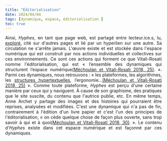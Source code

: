 ```yaml
---
title: "Éditorialisation"
date: 2024/04/04
tags: [dynamique, espace, éditorialisation ]
toc: true
---
```

<DIV STYLE="text-align:justify">

Ainsi, *Hyphes*, en tant que page web, est partagé entre lecteur.ice.s, lu, [exploré](https://cgermain97.github.io/Feu-de-Foret/docs/fragment/), cité sur d'autres pages et lié par un hyperlien sur une autre. Sa circulation ne s'arrête jamais. L'œuvre existe et est stockée dans l'espace numérique qui est construit par nos actions individuelles et collectives sur ces environnements. Ce sont ces actions qui forment ce que Vitali-Rosati nomme l'éditorialisation, qui est « l’ensemble des dynamiques qui structurent l’espace numérique[(Méchoulan et Vitali-Rosati 2018, 25)](https://cgermain97.github.io/Feu-de-Foret/docs/biblio/). ». Parmi ces dynamiques, nous retrouvons : « les plateformes, les algorithmes, les [structures hypertextuelles](https://cgermain97.github.io/Feu-de-Foret/docs/hyper/), l’ergonomie…[(Méchoulan et Vitali-Rosati 2018, 25)](https://cgermain97.github.io/Feu-de-Foret/docs/biblio/) ». Comme toute plateforme, *Hyphes* est perçu d'une certaine manière par ceux qui y naviguent. À cause de son graphisme, des pratiques que le site suscite, du contenu que l'autrice publie, etc. En même temps, Anne Archet y partage des images et des histoires qui pourraient être reprises, analysées et modifiées. C'est une dynamique qui n'a pas de fin, contrairement à l'édition d'un livre papier et c'est l'un des principes de l'éditorialisation, « on cède quelque chose de façon plus ouverte, sans trop savoir à qui et à quoi[(Méchoulan et Vitali-Rosati 2018, 30)](https://cgermain97.github.io/Feu-de-Foret/docs/biblio/). ». Le contenu d'*Hyphes* existe dans cet espace numérique et est façonné par ces dynamiques.   